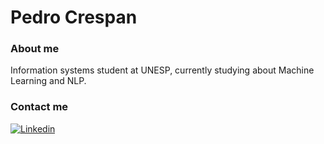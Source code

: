 # Pedro Crespan

### About me
Information systems student at UNESP, currently studying about Machine Learning and NLP.

### Contact me

[![Linkedin](https://img.shields.io/badge/LinkedIn-0077B5?style=for-the-badge&logo=linkedin&logoColor=white)](https://br.linkedin.com/in/pedro-crespan)

